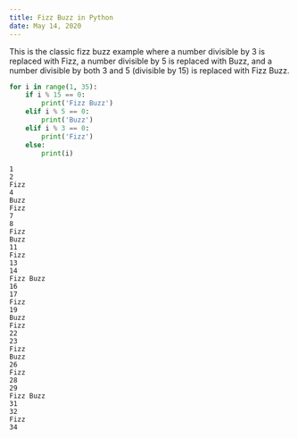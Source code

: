 ```yaml
---
title: Fizz Buzz in Python
date: May 14, 2020
---
```


This is the classic fizz buzz example where a number divisible by 3 is replaced with Fizz, a number divisible by 5 is replaced with Buzz, and a number divisible by both 3 and 5 (divisible by 15) is replaced with Fizz Buzz.

```python
for i in range(1, 35):
    if i % 15 == 0:
        print('Fizz Buzz')
    elif i % 5 == 0:
        print('Buzz')
    elif i % 3 == 0:
        print('Fizz')
    else:
        print(i)
```

```
1
2
Fizz
4
Buzz
Fizz
7
8
Fizz
Buzz
11
Fizz
13
14
Fizz Buzz
16
17
Fizz
19
Buzz
Fizz
22
23
Fizz
Buzz
26
Fizz
28
29
Fizz Buzz
31
32
Fizz
34
```
